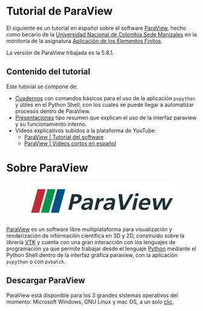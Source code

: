 # Tutorial de ParaView

El siguiente es un tutorial en español sobre el software [ParaView](https://www.paraview.org/), hecho como becario de la [Universidad Nacional de Colombia Sede Manizales](https://www.manizales.unal.edu.co/) en la monitoría de la asignatura [Aplicación de los Elementos Finitos](https://github.com/diegoandresalvarez/elementosfinitos). 

La versión de ParaView trbajada es la 5.8.1.

## Contenido del tutorial

Este tutorial se compone de:

- [Cuadernos](Cuadernos/cuadernos.MD) con comandos básicos para el uso de la aplicación ```pvpython``` y útiles en el Python Shell, con los cuales se puede llegar a automatizar procesos dentro de ParaView.
- [Presentaciones](Presentaciones/presentaciones.MD) tipo resumen que explican el uso de la interfaz paraview y su funcionamiento interno.
- Videos explicativos subidos a la plataforma de YouTube:
    - [ParaView | Tutorial del software](https://www.youtube.com/playlist?list=PLFB8R5rtkrDoJWhLYrmrPbKHzdbmpts3c)
    - [ParaView | Videos cortos en español](https://www.youtube.com/playlist?list=PLFB8R5rtkrDqluqmM86Py9xJSOXWsRhOY)

# Sobre ParaView

<p align="center">
 <img width="400" height="100" src="figs/ParaView_logo.png">
</p>

[ParaView](https://www.paraview.org/) es un software libre multiplataforma para visualización y renderización de información científica en 3D y 2D, construido sobre la librería [VTK](https://vtk.org/about/) y cuenta con una gran interacción con los lenguajes de programación ya que permite trabajar desde el lenguaje [Python](https://www.python.org/) mediante el Python Shell dentro de la interfaz gráfica paraview, con la aplicación ```pvpython``` o con ```pvbatch```.

## Descargar ParaView

ParaView está disponible para los 3 grandes sistemas operativos del momento: Microsoft Windows, GNU Linux y mac OS, a un solo [clic](https://www.paraview.org/download/).
